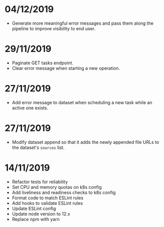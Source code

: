# 04/12/2019
- Generate more meaningful error messages and pass them along the pipeline to improve visibility to end user.

# 29/11/2019
- Paginate GET tasks endpoint.
- Clear error message when starting a new operation.

# 27/11/2019
- Add error message to dataset when scheduling a new task while an active one exists.

# 27/11/2019
- Modify dataset append so that it adds the newly appended file URLs to the dataset's `sources` list.

# 14/11/2019
- Refactor tests for reliability
- Set CPU and memory quotas on k8s config
- Add liveliness and readiness checks to k8s config
- Format code to match ESLint rules
- Add hooks to validate ESLint rules
- Update ESLint config
- Update node version to 12.x
- Replace npm with yarn
